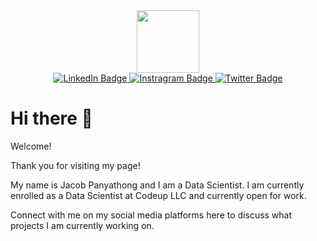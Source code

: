 

<div id="header" align="center">
  <img src="https://media0.giphy.com/media/fvx95jkua5th3YeThr/giphy.gif?cid=ecf05e47ys1odl1qdcxcnezdnolqitwgfi2k1sn2cknof211&rid=giphy.gif&ct=s" width="100"/>
</div>
<div id="badges" align="center">
  <a href="https://www.linkedin.com/in/jacob-panyathong/">
    <img src="https://img.shields.io/badge/LinkedIn-blue?style=for-the-badge&logo=linkedin&logoColor=white" alt="LinkedIn Badge"/>
  </a>
  <a href="https://www.instagram.com/goodmorningjacob/?igshid=ZDdkNTZiNTM%3D">
    <img src="https://img.shields.io/badge/Instagram-ff69b4?style=for-the-badge&logo=instagram&logoColor=white" alt="Instragram Badge"/>
  </a>
  <a href="https://twitter.com/JacobPanyathong">
    <img src="https://img.shields.io/badge/Twitter-blue?style=for-the-badge&logo=twitter&logoColor=white" alt="Twitter Badge"/>
  </a>
</div>
<div id="badges" align="center">
    <a>
    <img src="https://komarev.com/ghpvc/?username=your-github-username&style=flat-square&color=blue" alt=""/>
   </a>
  </div>
<div>
  <a>
  <H1>Hi there 👋
  </H1>
  </a>
  <a>
    <p>Welcome!</p>
    <p> Thank you for visiting my page!</p>
    <p> My name is Jacob Panyathong and I am a Data Scientist. I am currently enrolled as a Data Scientist at Codeup LLC and currently open for work. </p>
    <p>Connect with me on my social media platforms here to discuss what projects I am currently working on.</p>
  </a>
  </div>

<!--
**jacobpanyathong1/jacobpanyathong1** is a ✨ _special_ ✨ repository because its `README.md` (this file) appears on your GitHub profile.

Here are some ideas to get you started:

- 🔭 I’m currently working on ### Creating Repositories
- 🌱 I’m currently learning Python
- 👯 I’m looking to collaborate on any data lake projects.
- 💬 Ask me about **Data Science**
- 📫 How to reach me: jacobpanyathong1@gmail.com
- 😄 Pronouns: He/Him
- ⚡ Fun fact: I am enjoy reading, hiking and outdoor activites. 
-->
